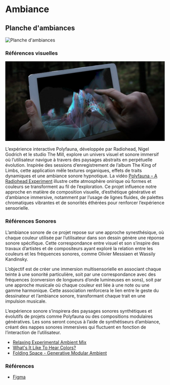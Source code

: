 <!-- Ici mettre tous les documents et références associés à l'établissement de l'ambiance du projet   -->

# Ambiance

## Planche d'ambiances

![Planche d'ambiances](../../medias/planche_ambiance.png)

### Références visuelles

![Polyfauna – A Radiohead Experiment](../../medias/polyfauna-v2-screenshot.jpg)

L’expérience interactive Polyfauna, développée par Radiohead, Nigel Godrich et le studio The Mill, explore un univers visuel et sonore immersif où l’utilisateur navigue à travers des paysages abstraits en perpétuelle évolution. Inspirée des sessions d’enregistrement de l’album The King of Limbs, cette application mêle textures organiques, effets de traits dynamiques et une ambiance sonore hypnotique. La vidéo [Polyfauna – A Radiohead Experiment](https://vimeo.com/106160168) illustre cette atmosphère onirique où formes et couleurs se transforment au fil de l’exploration. Ce projet influence notre approche en matière de composition visuelle, d’esthétique générative et d’ambiance immersive, notamment par l’usage de lignes fluides, de palettes chromatiques vibrantes et de sonorités éthérées pour renforcer l’expérience sensorielle.

### Références Sonores

L’ambiance sonore de ce projet repose sur une approche synesthésique, où chaque couleur utilisée par l’utilisateur dans son dessin génère une réponse sonore spécifique. Cette correspondance entre visuel et son s’inspire des travaux d’artistes et de compositeurs ayant exploré la relation entre les couleurs et les fréquences sonores, comme Olivier Messiaen et Wassily Kandinsky.

L’objectif est de créer une immersion multisensorielle en associant chaque teinte à une sonorité particulière, soit par une correspondance avec des fréquences (conversion de longueurs d’onde lumineuses en sons), soit par une approche musicale où chaque couleur est liée à une note ou une gamme harmonique. Cette association renforcera le lien entre le geste du dessinateur et l’ambiance sonore, transformant chaque trait en une impulsion musicale.

L’expérience sonore s’inspirera des paysages sonores synthétiques et évolutifs de projets comme Polyfauna ou des compositions modulaires génératives. Les sons seront conçus à l’aide de synthétiseurs d’ambiance, créant des nappes sonores immersives qui fluctuent en fonction de l’interaction de l’utilisateur.

- [Relaxing Experimental Ambient Mix](https://youtu.be/1oQRHi4-uQc?si=8vEqAw7KazlImLgM)
- [What's It Like To Hear Colors?](https://youtu.be/obrBAysVef0?si=qgDhofNB_TuuUqj-)
- [Folding Space - Generative Modular Ambient](https://www.youtube.com/live/6JeZR13dLLI?si=Ti5t_jfCJFJclvHG)

### Références

- [Figma](https://www.figma.com/board/01QeudLWkBospPA8fs9Bte/Brainstorm?node-id=0-1&t=8gxj0QlvFJdMzD7w-1)
